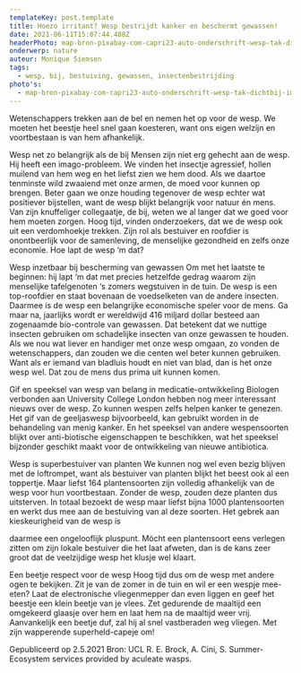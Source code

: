 ```yaml
---
templateKey: post.template
title: Hoezo irritant? Wesp bestrijdt kanker en beschermt gewassen!
date: 2021-06-11T15:07:44.488Z
headerPhoto: map-bron-pixabay-com-capri23-auto-onderschrift-wesp-tak-dichtbij-image-img-wesp-tak-dichtbij-jpg
onderwerp: nature
auteur: Monique Siemsen
tags:
  - wesp, bij, bestuiving, gewassen, insectenbestrijding
photo's:
  - map-bron-pixabay-com-capri23-auto-onderschrift-wesp-tak-dichtbij-image-img-wesp-tak-dichtbij-jpg
---
```

Wetenschappers trekken aan de bel en nemen het op voor de wesp. We moeten het
beestje heel snel gaan koesteren, want ons eigen welzijn en voortbestaan is van hem
afhankelijk.

Wesp net zo belangrijk als de bij
Mensen zijn niet erg gehecht aan de wesp. Hij heeft een imago-probleem. We vinden het
insectje agressief, hollen muilend van hem weg en het liefst zien we hem dood. Als we
daartoe tenminste wild zwaaiend met onze armen, de moed voor kunnen op brengen.
Beter gaan we onze houding tegenover de wesp echter wat positiever bijstellen, want de
wesp blijkt belangrijk voor natuur én mens.
Van zijn knuffeliger collegaatje, de bij, weten we al langer dat we goed voor hem moeten
zorgen. Hoog tijd, vinden onderzoekers, dat we de wesp ook uit een verdomhoekje
trekken. Zijn rol als bestuiver en roofdier is onontbeerlijk voor de samenleving, de
menselijke gezondheid en zelfs onze economie. Hoe lapt de wesp ‘m dat?

Wesp inzetbaar bij bescherming van gewassen
Om met het laatste te beginnen: hij lapt ‘m dat met precies hetzelfde gedrag waarom zijn
menselijke tafelgenoten ‘s zomers wegstuiven in de tuin. De wesp is een top-roofdier en
staat bovenaan de voedselketen van de andere insecten. Daarmee is de wesp een
belangrijke economische speler voor de mens. Ga maar na, jaarlijks wordt er wereldwijd
416 miljard dollar besteed aan zogenaamde bio-controle van gewassen. Dat betekent dat
we nuttige insecten gebruiken om schadelijke insecten van onze gewassen te houden. Als
we nou wat liever en handiger met onze wesp omgaan, zo vonden de wetenschappers,
dan zouden we die centen wel beter kunnen gebruiken. Want als er iemand van bladluis
houdt en niet van blad, dan is het onze wesp wel. Dat zou de mens dus prima uit kunnen
komen.

Gif en speeksel van wesp van belang in medicatie-ontwikkeling
Biologen verbonden aan University College London hebben nog meer interessant nieuws
over de wesp. Zo kunnen wespen zelfs helpen kanker te genezen. Het gif van de
geeljaswesp bijvoorbeeld, kan gebruikt worden in de behandeling van menig kanker. En
het speeksel van andere wespensoorten blijkt over anti-biotische eigenschappen te
beschikken, wat het speeksel bijzonder geschikt maakt voor de ontwikkeling van nieuwe
antibiotica.

Wesp is superbestuiver van planten
We kunnen nog wel even bezig blijven met de loftrompet, want als bestuiver van planten
blijkt het beest ook al een toppertje. Maar liefst 164 plantensoorten zijn volledig afhankelijk
van de wesp voor hun voortbestaan. Zonder de wesp, zouden deze planten dus
uitsterven. In totaal bezoekt de wesp maar liefst bijna 1000 plantensoorten en werkt dus
mee aan de bestuiving van al deze soorten. Het gebrek aan kieskeurigheid van de wesp is

daarmee een ongelooflijk pluspunt. Mócht een plantensoort eens verlegen zitten om zijn
lokale bestuiver die het laat afweten, dan is de kans zeer groot dat de veelzijdige wesp het
klusje wel klaart.

Een beetje respect voor de wesp
Hoog tijd dus om de wesp met andere ogen te bekijken. Zit je van de zomer in de tuin en
wil er een wespje mee-eten? Laat de electronische vliegenmepper dan even liggen en
geef het beestje een klein beetje van je vlees. Zet gedurende de maaltijd een omgekeerd
glaasje over hem en laat hem na de maaltijd weer vrij. Aanvankelijk een beetje duf, zal hij
al snel vastberaden weg vliegen. Met zijn wapperende superheld-capeje om!

Gepubliceerd op 2.5.2021
Bron: UCL R. E. Brock, A. Cini, S. Summer- Ecosystem services provided by aculeate wasps.